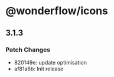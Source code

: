 # @wonderflow/icons

## 3.1.3
### Patch Changes

- 820149e: update optimisation
- af81a6b: Init release

